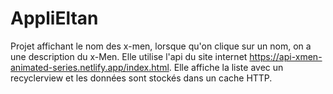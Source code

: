 # AppliEltan

Projet affichant le nom des x-men, lorsque qu'on clique sur un nom, on a une description du x-Men.
Elle utilise l'api du site internet https://api-xmen-animated-series.netlify.app/index.html.
Elle affiche la liste avec un recyclerview et les données sont stockés dans un cache HTTP.
